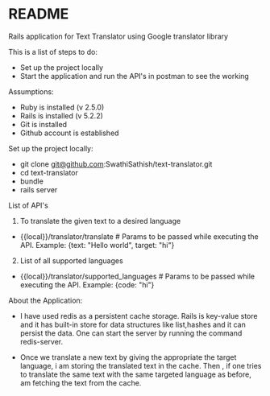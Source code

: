 # README

Rails application for Text Translator using Google translator library

This is a list of steps to do:

* Set up the project locally
* Start the application and run the API's in postman to see the working


Assumptions:

* Ruby is installed (v 2.5.0)
* Rails is installed (v 5.2.2)
* Git is installed
* Github account is established


Set up the project locally:

* git clone git@github.com:SwathiSathish/text-translator.git 
* cd text-translator
* bundle
* rails server


List of API's

1) To translate the given text to a desired language
* {{local}}/translator/translate  # Params to be passed while executing the API. Example: {text: "Hello world", target: "hi"}

2) List of all supported languages
* {{local}}/translator/supported_languages   # Params to be passed while executing the API. Example: {code: "hi"}


About the Application: 


* I have used redis as a persistent cache storage. Rails is key-value store and it has built-in store for data structures like        list,hashes and it can persist the data. One can start the server by running the command redis-server.

* Once we translate a new text by giving the appropriate the target language, i am storing the translated text in the cache. Then , if one tries to translate the same text with the same targeted language as before, am fetching the text from the cache.